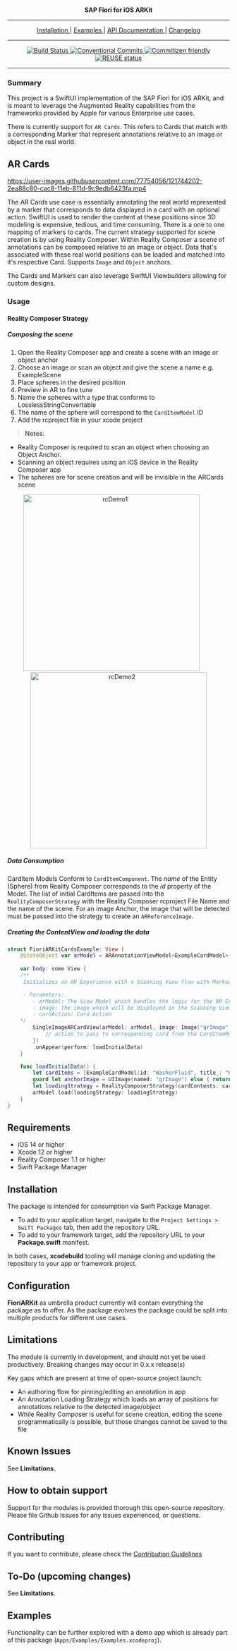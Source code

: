 
<p align="center">
  </br>
  <span><b>SAP Fiori for iOS ARKit</b></span>
</p>

***

<div align="center">
    <a href="https://github.com/SAP/cloud-sdk-ios-fioriarkit#installation">Installation
    </a>
    |
    <a href="https://github.com/SAP/cloud-sdk-ios-fioriarkit#examples"> Examples
    </a>
    |
    <a href="https://sap.github.io/cloud-sdk-ios-fioriarkit"> API Documentation
    </a>
	|
    <a href="https://github.com/SAP/cloud-sdk-fioriarkit/blob/main/CHANGELOG.md"> Changelog
    </a>
</div>

***

<div align="center">
    <a href="https://github.com/SAP/cloud-sdk-ios-arkit/actions?query=workflow%3A%22CI%22">
        <img src="https://github.com/SAP/cloud-sdk-ios-fioriarkit/workflows/CI/badge.svg"
             alt="Build Status">
    </a>
    <a href="https://conventionalcommits.org">
        <img src="https://img.shields.io/badge/Conventional%20Commits-1.0.0-yellow.svg"
             alt="Conventional Commits">
    </a>
    <a href="http://commitizen.github.io/cz-cli/">
        <img src="https://img.shields.io/badge/commitizen-friendly-brightgreen.svg"
             alt="Commitizen friendly">
    </a>
    <a href="https://api.reuse.software/info/github.com/SAP/cloud-sdk-ios-fioriarkit">
        <img src="https://api.reuse.software/badge/github.com/SAP/cloud-sdk-ios-fioriarkit"
             alt="REUSE status">
    </a>
</div>

***
### Summary

This project is a SwiftUI implementation of the SAP Fiori for iOS ARKit, and is meant to leverage the Augmented Reality capabilities from the frameworks provided by Apple for various Enterprise use cases.

There is currently support for `AR Cards`. This refers to Cards that match with a corresponding Marker that represent annotations relative to an image or object in the real world.

## AR Cards

https://user-images.githubusercontent.com/77754056/121744202-2ea88c80-cac8-11eb-811d-9c9edb6423fa.mp4

The AR Cards use case is essentially annotating the real world represented by a marker that corresponds to data displayed in a card with an optional action. SwiftUI is used to render the content at these positions since 3D modeling is expensive, tedious, and time consuming. There is a one to one mapping of markers to cards. The current strategy supported for scene creation is by using Reality Composer. Within Reality Composer a scene of annotations can be composed relative to an image or object. Data that's associated with these real world positions can be loaded and  matched into it's respective Card. Supports `Image` and `Object` anchors.

The Cards and Markers can also leverage SwiftUI Viewbuilders allowing for custom designs.

### Usage

#### Reality Composer Strategy

##### Composing the scene

1. Open the Reality Composer app and create a scene with an image or object anchor
2. Choose an image or scan an object and give the scene a name e.g. ExampleScene
3. Place spheres in the desired position
4. Preview in AR to fine tune
5. Name the spheres with a type that conforms to LosslessStringConvertable
6. The name of the sphere will correspond to the `CardItemModel` ID
7. Add the rcproject file in your xcode project

> **Notes**:
- Reality Composer is required to scan an object when choosing an Object Anchor.
- Scanning an object requires using an iOS device in the Reality Composer app
- The spheres are for scene creation and will be invisible in the ARCards scene

<p align="center">
<img height="400" alt="rcDemo1" src="https://user-images.githubusercontent.com/77754056/119742939-784d7200-be4e-11eb-928d-6d83b07e49ff.png">&nbsp;&nbsp;&nbsp;&nbsp;&nbsp;&nbsp;&nbsp;&nbsp;<img height="400" alt="rcDemo2" src="https://user-images.githubusercontent.com/77754056/119743047-a6cb4d00-be4e-11eb-8543-4ed018fa25f3.jpeg">
</p>

##### Data Consumption

CardItem Models Conform to `CardItemComponent`. The *name* of the Entity (Sphere) from Reality Composer corresponds to the *id* property of the Model. The list of initial CardItems are passed into the `RealityComposerStrategy` with the Reality Composer rcproject File Name and the name of the scene. For an image Anchor, the image that will be detected must be passed into the strategy to create an `ARReferenceImage`.

##### Creating the ContentView and loading the data

```swift
struct FioriARKitCardsExample: View {
    @StateObject var arModel = ARAnnotationViewModel<ExampleCardModel>()
    
    var body: some View {
    /**
     Initializes an AR Experience with a Scanning View flow with Markers and Cards upon anchor discovery

     - Parameters:
        - arModel: The View Model which handles the logic for the AR Experience
        - image: The image which will be displayed in the Scanning View
        - cardAction: Card Action
    */
        SingleImageARCardView(arModel: arModel, image: Image("qrImage"), cardAction: { id in
            // action to pass to corresponding card from the CardItemModel ID
        })
        .onAppear(perform: loadInitialData)
    }

    func loadInitialData() {
        let cardItems = [ExampleCardModel(id: "WasherFluid", title_: "Recommended Washer Fluid"), ExampleCardModel(id: "OilStick", title_: "Check Oil Stick")]
        guard let anchorImage = UIImage(named: "qrImage") else { return }
        let loadingStrategy = RealityComposerStrategy(cardContents: cardItems, anchorImage: anchorImage, physicalWidth: 0.1, rcFile: "realityComposerFileName", rcScene: "sceneName")
        arModel.load(loadingStrategy: loadingStrategy)
    }
}
```
## Requirements

- iOS 14 or higher
- Xcode 12 or higher
- Reality Composer 1.1 or higher
- Swift Package Manager

## Installation

The package is intended for consumption via Swift Package Manager.  

 - To add to your application target, navigate to the `Project Settings > Swift Packages` tab, then add the repository URL.
 - To add to your framework target, add the repository URL to your **Package.swift** manifest.

In both cases, **xcodebuild** tooling will manage cloning and updating the repository to your app or framework project.

## Configuration

**FioriARKit** as umbrella product currently will contain everything the package as to offer. As the package evolves the package could be split into multiple products for different use cases.

## Limitations

The module is currently in development, and should not yet be used productively. Breaking changes may occur in 0.x.x release(s)

Key gaps which are present at time of open-source project launch:
- An authoring flow for pinning/editing an annotation in app
- An Annotation Loading Strategy which loads an array of positions for annotations relative to the detected image/object
- While Reality Composer is useful for scene creation, editing the scene programmatically is possible, but those changes cannot be saved to the file

## Known Issues

See **Limitations**.

## How to obtain support

Support for the modules is provided thorough this open-source repository. Please file Github Issues for any issues experienced, or questions.  

## Contributing

If you want to contribute, please check the [Contribution Guidelines](./CONTRIBUTING.md)

## To-Do (upcoming changes)

See **Limitations**.

## Examples

Functionality can be further explored with a demo app which is already part of this package (`Apps/Examples/Examples.xcodeproj`).
